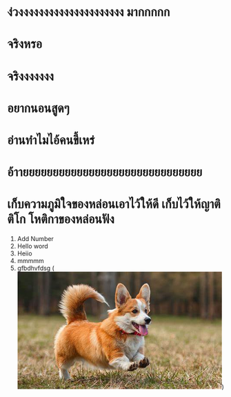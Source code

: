 # ง่วงงงงงงงงงงงงงงงงงงงงง มากกกกก
# จริงหรอ
# จริงงงงงงง 
# อยากนอนสูดๆ
# อ่านทำไมไอ้คนขี้เหร่
# อ้าายยยยยยยยยยยยยยยยยยยยยยยยยยยยยย
# เก็บความภูมิใจของหล่อนเอาไว้ให้ดี เก็บไว้ให้ญาติติโก โหติกาของหล่อนฟัง
1. Add Number
2. Hello word
3. Heiio
3. mmmmm 
4. gfbdhvfdsg 
(![he](image.png))